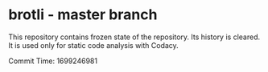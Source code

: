 # brotli - master branch

This repository contains frozen state of the repository.
Its history is cleared. It is used only for static code
analysis with Codacy.

Commit Time: 1699246981